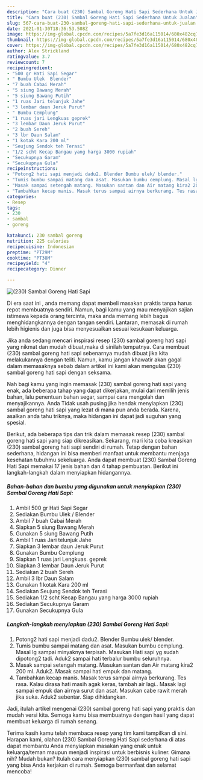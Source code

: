 ```yaml
---
description: "Cara buat (230) Sambal Goreng Hati Sapi Sederhana Untuk Jualan"
title: "Cara buat (230) Sambal Goreng Hati Sapi Sederhana Untuk Jualan"
slug: 567-cara-buat-230-sambal-goreng-hati-sapi-sederhana-untuk-jualan
date: 2021-01-30T18:36:53.508Z
image: https://img-global.cpcdn.com/recipes/5a7fe3d16a115014/680x482cq70/230-sambal-goreng-hati-sapi-foto-resep-utama.jpg
thumbnail: https://img-global.cpcdn.com/recipes/5a7fe3d16a115014/680x482cq70/230-sambal-goreng-hati-sapi-foto-resep-utama.jpg
cover: https://img-global.cpcdn.com/recipes/5a7fe3d16a115014/680x482cq70/230-sambal-goreng-hati-sapi-foto-resep-utama.jpg
author: Alex Strickland
ratingvalue: 3.7
reviewcount: 7
recipeingredient:
- "500 gr Hati Sapi Segar"
- " Bumbu Ulek  Blender"
- "7 buah Cabai Merah"
- "5 siung Bawang Merah"
- "5 siung Bawang Putih"
- "1 ruas Jari telunjuk Jahe"
- "3 lembar daun Jeruk Purut"
- " Bumbu Cemplung"
- "1 ruas jari Lengkuas geprek"
- "3 lembar Daun Jeruk Purut"
- "2 buah Sereh"
- "3 lbr Daun Salam"
- "1 kotak Kara 200 ml"
- "Seujung Sendok teh Terasi"
- "1/2 scht Kecap Bangau yang harga 3000 rupiah"
- "Secukupnya Garam"
- "Secukupnya Gula"
recipeinstructions:
- "Potong2 hati sapi menjadi dadu2. Blender Bumbu ulek/ blender."
- "Tumis bumbu sampai matang dan asat. Masukan bumbu cemplung. Masal lg sampai minyaknya terpisah. Masukan Hati sapi yg sudah dipotong2 tadi. Aduk2 sampai hati terbalur bumbu seluruhnya."
- "Masak sampai setengah matang. Masukan santan dan Air matang kira2 200 ml. Aduk2. Masak sampai hati empuk dan matang."
- "Tambahkan kecap manis. Masak terus sampai airnya berkurang. Tes rasa. Kalau dirasa hati masih agak keras, tambah air lagi.. Masak lagi sampai empuk dan airnya surut dan asat. Masukan cabe rawit merah jika suka. Aduk2 sebentar. Siap dihidangkan."
categories:
- Resep
tags:
- 230
- sambal
- goreng

katakunci: 230 sambal goreng 
nutrition: 225 calories
recipecuisine: Indonesian
preptime: "PT29M"
cooktime: "PT38M"
recipeyield: "4"
recipecategory: Dinner

---
```



![(230) Sambal Goreng Hati Sapi](https://img-global.cpcdn.com/recipes/5a7fe3d16a115014/680x482cq70/230-sambal-goreng-hati-sapi-foto-resep-utama.jpg)

Di era  saat ini , anda memang dapat membeli masakan praktis tanpa harus repot membuatnya sendiri. Namun, bagi kamu yang mau menyajikan sajian istimewa kepada orang tercinta, maka anda memang lebih bagus menghidangkannya dengan tangan sendiri. Lantaran, memasak di rumah lebih higienis dan juga bisa menyesuaikan sesuai kesukaan keluarga.

Jika anda sedang mencari inspirasi resep (230) sambal goreng hati sapi yang nikmat dan mudah dibuat,maka di sinilah tempatnya. Cara membuat (230) sambal goreng hati sapi  sebenarnya mudah dibuat jika kita melakukannya dengan teliti. Namun, kamu jangan khawatir akan gagal dalam memasaknya 
sebab dalam artikel ini kami akan mengulas (230) sambal goreng hati sapi dengan seksama.  



Nah bagi kamu yang ingin memasak (230) sambal goreng hati sapi yang enak, ada beberapa tahap yang dapat dikerjakan, mulai dari memilih jenis bahan, lalu penentuan bahan segar, sampai cara mengolah dan menyajikannya. Anda Tidak usah pusing jika hendak menyiapkan (230) sambal goreng hati sapi yang lezat di mana pun anda berada. Karena, asalkan anda  tahu triknya, maka hidangan ini dapat jadi suguhan yang spesial.

Berikut, ada beberapa tips dan trik dalam memasak resep (230) sambal goreng hati sapi yang siap dikreasikan. Sekarang, mari kita coba kreasikan (230) sambal goreng hati sapi sendiri di rumah. Tetap dengan bahan sederhana, hidangan ini bisa memberi manfaat untuk membantu menjaga kesehatan tubuhmu sekeluarga. Anda dapat membuat (230) Sambal Goreng Hati Sapi memakai 17 jenis bahan dan 4 tahap pembuatan. Berikut ini langkah-langkah dalam menyiapkan hidangannya.

<!--inarticleads1-->

##### Bahan-bahan dan bumbu yang digunakan untuk menyiapkan (230) Sambal Goreng Hati Sapi:

1. Ambil 500 gr Hati Sapi Segar
1. Sediakan  Bumbu Ulek / Blender
1. Ambil 7 buah Cabai Merah
1. Siapkan 5 siung Bawang Merah
1. Gunakan 5 siung Bawang Putih
1. Ambil 1 ruas Jari telunjuk Jahe
1. Siapkan 3 lembar daun Jeruk Purut
1. Gunakan  Bumbu Cemplung
1. Siapkan 1 ruas jari Lengkuas. geprek
1. Siapkan 3 lembar Daun Jeruk Purut
1. Sediakan 2 buah Sereh
1. Ambil 3 lbr Daun Salam
1. Gunakan 1 kotak Kara 200 ml
1. Sediakan Seujung Sendok teh Terasi
1. Sediakan 1/2 scht Kecap Bangau yang harga 3000 rupiah
1. Sediakan Secukupnya Garam
1. Gunakan Secukupnya Gula




<!--inarticleads2-->

##### Langkah-langkah menyiapkan (230) Sambal Goreng Hati Sapi:

1. Potong2 hati sapi menjadi dadu2. Blender Bumbu ulek/ blender.
1. Tumis bumbu sampai matang dan asat. Masukan bumbu cemplung. Masal lg sampai minyaknya terpisah. Masukan Hati sapi yg sudah dipotong2 tadi. Aduk2 sampai hati terbalur bumbu seluruhnya.
1. Masak sampai setengah matang. Masukan santan dan Air matang kira2 200 ml. Aduk2. Masak sampai hati empuk dan matang.
1. Tambahkan kecap manis. Masak terus sampai airnya berkurang. Tes rasa. Kalau dirasa hati masih agak keras, tambah air lagi.. Masak lagi sampai empuk dan airnya surut dan asat. Masukan cabe rawit merah jika suka. Aduk2 sebentar. Siap dihidangkan.




Jadi, itulah artikel mengenai  (230) sambal goreng hati sapi  yang praktis dan mudah versi kita. Semoga kamu bisa membuatnya dengan hasil yang dapat membuat keluarga di rumah senang. 

Terima kasih kamu telah membaca resep yang tim kami tampilkan di sini. Harapan kami, olahan  (230) Sambal Goreng Hati Sapi sederhana di atas dapat membantu Anda menyiapkan masakan yang enak untuk keluarga/teman maupun menjadi inspirasi untuk berbisnis kuliner. Gimana nih? Mudah bukan? Itulah cara menyiapkan (230) sambal goreng hati sapi yang bisa Anda kerjakan di rumah. Semoga bermanfaat dan selamat mencoba!

